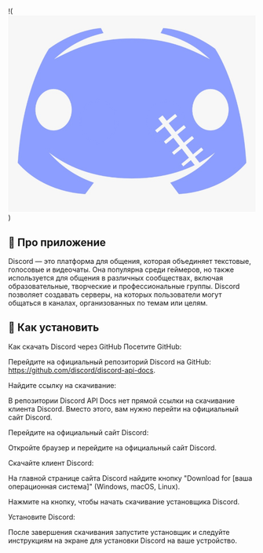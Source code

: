 !(![alt text](image-1.png))



## 📖 Про приложение

Discord — это платформа для общения, которая объединяет текстовые, голосовые и видеочаты. Она популярна среди геймеров, но также используется для общения в различных сообществах, включая образовательные, творческие и профессиональные группы. Discord позволяет создавать серверы, на которых пользователи могут общаться в каналах, организованных по темам или целям.

## 🚀 Как установить

Как скачать Discord через GitHub
Посетите GitHub:

Перейдите на официальный репозиторий Discord на GitHub: https://github.com/discord/discord-api-docs.

Найдите ссылку на скачивание:

В репозитории Discord API Docs нет прямой ссылки на скачивание клиента Discord. Вместо этого, вам нужно перейти на официальный сайт Discord.

Перейдите на официальный сайт Discord:

Откройте браузер и перейдите на официальный сайт Discord.

Скачайте клиент Discord:

На главной странице сайта Discord найдите кнопку "Download for [ваша операционная система]" (Windows, macOS, Linux).

Нажмите на кнопку, чтобы начать скачивание установщика Discord.

Установите Discord:

После завершения скачивания запустите установщик и следуйте инструкциям на экране для установки Discord на ваше устройство.